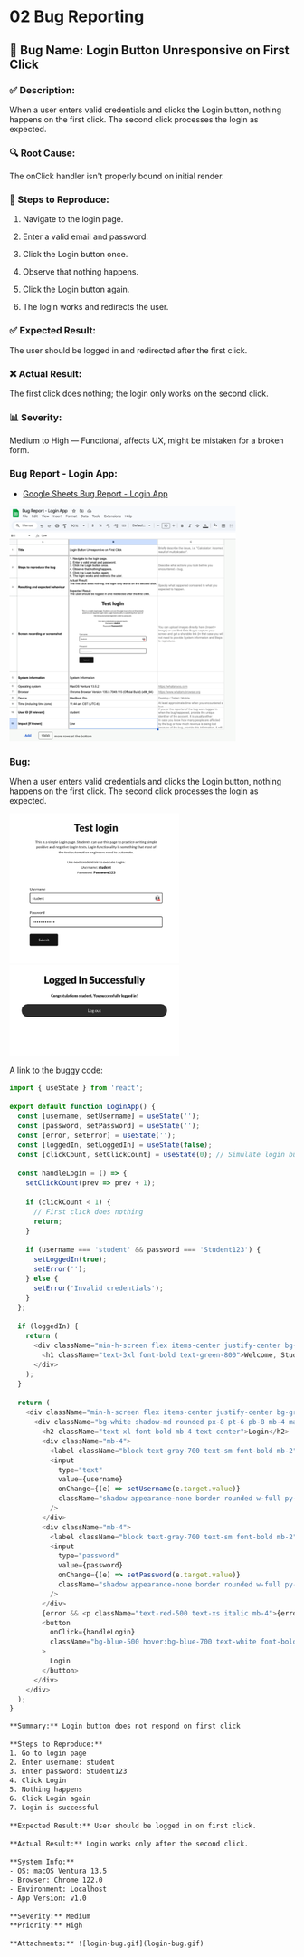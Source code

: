 # 02 Bug Reporting

## 🐞 Bug Name: Login Button Unresponsive on First Click

### ✅ Description:
When a user enters valid credentials and clicks the Login button, nothing happens on the first click. The second click processes the login as expected.

### 🔍 Root Cause:
The onClick handler isn't properly bound on initial render.

### 🧪 Steps to Reproduce:

1. Navigate to the login page.

2. Enter a valid email and password.

3. Click the Login button once.

4. Observe that nothing happens.

5. Click the Login button again.

6. The login works and redirects the user.

### ✅ Expected Result:
The user should be logged in and redirected after the first click.

### ❌ Actual Result:
The first click does nothing; the login only works on the second click.

### 📊 Severity:
Medium to High — Functional, affects UX, might be mistaken for a broken form.

### Bug Report - Login App:
- [Google Sheets Bug Report - Login App](https://docs.google.com/spreadsheets/d/1kDRKsdBSCk5k941mgSmHAhQNc0gbiJTGhReE8OBuZlI/edit?gid=978824207#gid=978824207)

<img src="BugReport-LoginApp.png" alt="Bug Report" width="400"/>

### Bug: 
When a user enters valid credentials and clicks the Login button, nothing happens on the first click. The second click processes the login as expected. 

<img src="ValidLogin.png" alt="Login Button Bug" width="300"/>

<img src="SuccessfulLogin.png" alt="Successful Login" width="300"/>

A link to the buggy code:

```javascript
import { useState } from 'react';

export default function LoginApp() {
  const [username, setUsername] = useState('');
  const [password, setPassword] = useState('');
  const [error, setError] = useState('');
  const [loggedIn, setLoggedIn] = useState(false);
  const [clickCount, setClickCount] = useState(0); // Simulate login button needing 2 clicks

  const handleLogin = () => {
    setClickCount(prev => prev + 1);

    if (clickCount < 1) {
      // First click does nothing
      return;
    }

    if (username === 'student' && password === 'Student123') {
      setLoggedIn(true);
      setError('');
    } else {
      setError('Invalid credentials');
    }
  };

  if (loggedIn) {
    return (
      <div className="min-h-screen flex items-center justify-center bg-green-100">
        <h1 className="text-3xl font-bold text-green-800">Welcome, Student!</h1>
      </div>
    );
  }

  return (
    <div className="min-h-screen flex items-center justify-center bg-gray-100">
      <div className="bg-white shadow-md rounded px-8 pt-6 pb-8 mb-4 max-w-sm w-full">
        <h2 className="text-xl font-bold mb-4 text-center">Login</h2>
        <div className="mb-4">
          <label className="block text-gray-700 text-sm font-bold mb-2">Username</label>
          <input
            type="text"
            value={username}
            onChange={(e) => setUsername(e.target.value)}
            className="shadow appearance-none border rounded w-full py-2 px-3"
          />
        </div>
        <div className="mb-4">
          <label className="block text-gray-700 text-sm font-bold mb-2">Password</label>
          <input
            type="password"
            value={password}
            onChange={(e) => setPassword(e.target.value)}
            className="shadow appearance-none border rounded w-full py-2 px-3"
          />
        </div>
        {error && <p className="text-red-500 text-xs italic mb-4">{error}</p>}
        <button
          onClick={handleLogin}
          className="bg-blue-500 hover:bg-blue-700 text-white font-bold py-2 px-4 rounded w-full"
        >
          Login
        </button>
      </div>
    </div>
  );
}
```
```pgsql
**Summary:** Login button does not respond on first click

**Steps to Reproduce:**
1. Go to login page
2. Enter username: student
3. Enter password: Student123
4. Click Login
5. Nothing happens
6. Click Login again
7. Login is successful

**Expected Result:** User should be logged in on first click.

**Actual Result:** Login works only after the second click.

**System Info:**
- OS: macOS Ventura 13.5
- Browser: Chrome 122.0
- Environment: Localhost
- App Version: v1.0

**Severity:** Medium  
**Priority:** High

**Attachments:** ![login-bug.gif](login-bug.gif)
```
